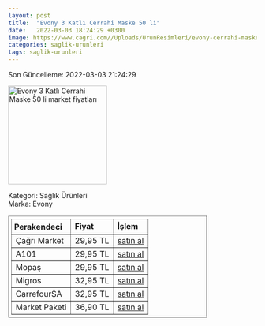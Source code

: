 ```yaml
---
layout: post
title:  "Evony 3 Katlı Cerrahi Maske 50 li"
date:   2022-03-03 18:24:29 +0300
image: https://www.cagri.com//Uploads/UrunResimleri/evony-cerrahi-maske-50-li-2e33.jpg
categories: saglik-urunleri
tags: saglik-urunleri
---
```


Son Güncelleme: 2022-03-03 21:24:29

<img src="https://www.cagri.com//Uploads/UrunResimleri/evony-cerrahi-maske-50-li-2e33.jpg" width="200" alt="Evony 3 Katlı Cerrahi Maske 50 li market fiyatları" />

Kategori: Sağlık Ürünleri
<br />
Marka: Evony

<table border="1" style="padding: 5px;width:80%;">
  <tr>
    <td style="padding: 5px;"><strong>Perakendeci</strong></td>
    <td><strong>Fiyat</strong></td>
    <td><strong>İşlem</strong></td>
  </tr>
  <tr>
              <td>Çağrı Market</td>
              <td>29,95 TL</td>
              <td><a target="_blank" href="https://www.cagri.com/evony-cerrahi-maske-50-li">satın al</a></td>
            </tr><tr>
              <td>A101</td>
              <td>29,95 TL</td>
              <td><a target="_blank" href="https://www.a101.com.tr/kozmetik-kisisel-bakim/evony-3-katli-yetiskin-maske-50-li-siyah/">satın al</a></td>
            </tr><tr>
              <td>Mopaş</td>
              <td>29,95 TL</td>
              <td><a target="_blank" href="https://www.mopas.com.tr/evony-cerrahi-maske-50li/p/857659">satın al</a></td>
            </tr><tr>
              <td>Migros</td>
              <td>32,95 TL</td>
              <td><a target="_blank" href="https://www.migros.com.tr/evony-3-katli-cerrahi-maske-50li-p-1e22e39">satın al</a></td>
            </tr><tr>
              <td>CarrefourSA</td>
              <td>32,95 TL</td>
              <td><a target="_blank" href="https://www.carrefoursa.com/evony-50-li-telli-3-katli-cerrahi-maske-p-30300198">satın al</a></td>
            </tr><tr>
              <td>Market Paketi</td>
              <td>36,90 TL</td>
              <td><a target="_blank" href="https://www.marketpaketi.com.tr/evony-cerrahi-maske-yumusak-lastikli-50-adet-3-katli-p-550983">satın al</a></td>
            </tr>
</table>
